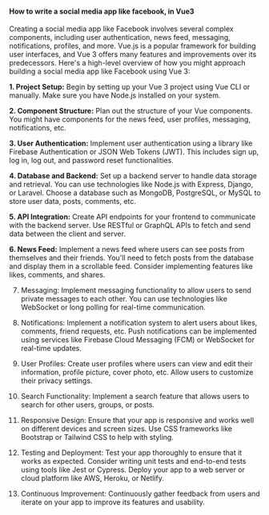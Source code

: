 <h4>How to write a social media app like facebook, in Vue3</h4>

Creating a social media app like Facebook involves several complex components, including user authentication, news feed, messaging, notifications, profiles, and more. Vue.js is a popular framework for building user interfaces, and Vue 3 offers many features and improvements over its predecessors. Here's a high-level overview of how you might approach building a social media app like Facebook using Vue 3:

<b>1. Project Setup:</b> Begin by setting up your Vue 3 project using Vue CLI or manually. Make sure you have Node.js installed on your system.

<b>2. Component Structure:</b> Plan out the structure of your Vue components. You might have components for the news feed, user profiles, messaging, notifications, etc.

<b>3. User Authentication:</b> Implement user authentication using a library like Firebase Authentication or JSON Web Tokens (JWT). This includes sign up, log in, log out, and password reset functionalities.

<b>4. Database and Backend:</b> Set up a backend server to handle data storage and retrieval. You can use technologies like Node.js with Express, Django, or Laravel. Choose a database such as MongoDB, PostgreSQL, or MySQL to store user data, posts, comments, etc.

<b>5. API Integration:</b> Create API endpoints for your frontend to communicate with the backend server. Use RESTful or GraphQL APIs to fetch and send data between the client and server.

<b>6. News Feed:</b> Implement a news feed where users can see posts from themselves and their friends. You'll need to fetch posts from the database and display them in a scrollable feed. Consider implementing features like likes, comments, and shares.

7. Messaging: Implement messaging functionality to allow users to send private messages to each other. You can use technologies like WebSocket or long polling for real-time communication.

8. Notifications: Implement a notification system to alert users about likes, comments, friend requests, etc. Push notifications can be implemented using services like Firebase Cloud Messaging (FCM) or WebSocket for real-time updates.

9. User Profiles: Create user profiles where users can view and edit their information, profile picture, cover photo, etc. Allow users to customize their privacy settings.

10. Search Functionality: Implement a search feature that allows users to search for other users, groups, or posts.

11. Responsive Design: Ensure that your app is responsive and works well on different devices and screen sizes. Use CSS frameworks like Bootstrap or Tailwind CSS to help with styling.

12. Testing and Deployment: Test your app thoroughly to ensure that it works as expected. Consider writing unit tests and end-to-end tests using tools like Jest or Cypress. Deploy your app to a web server or cloud platform like AWS, Heroku, or Netlify.

13. Continuous Improvement: Continuously gather feedback from users and iterate on your app to improve its features and usability.
